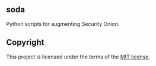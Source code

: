 ## soda
Python scripts for augmenting Security Onion. 

## Copyright
This project is licensed under the terms of the [MIT license](/LICENSE). 
